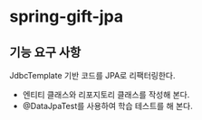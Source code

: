 # spring-gift-jpa

## 기능 요구 사항
JdbcTemplate 기반 코드를 JPA로 리팩터링한다.
 * 엔티티 클래스와 리포지토리 클래스를 작성해 본다.
 * @DataJpaTest를 사용하여 학습 테스트를 해 본다.
